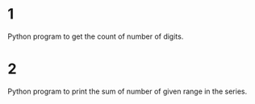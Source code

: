 # 1
Python program to get the count of number of digits.

# 2
Python program to print the sum of number of given range in the series.
